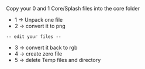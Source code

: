 Copy your 0 and 1 Core/Splash files into the core folder
   - 1 -> Unpack one file
   - 2 -> convert it to png

    -- edit your files --

  - 3 -> convert it back to rgb
  - 4 -> create zero file
  - 5 -> delete Temp files and directory
